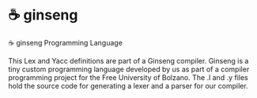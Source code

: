 # :coffee: ginseng
:coffee: ginseng Programming Language

This Lex and Yacc definitions are part of a Ginseng compiler. Ginseng is a tiny custom programming language developed by us as part of a compiler programming project for the Free University of Bolzano.
The .l and .y files hold the source code for generating a lexer and a parser for our compiler.